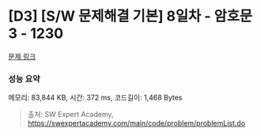# [D3] [S/W 문제해결 기본] 8일차 - 암호문3 - 1230 

[문제 링크](https://swexpertacademy.com/main/code/problem/problemDetail.do?contestProbId=AV14zIwqAHwCFAYD) 

### 성능 요약

메모리: 83,844 KB, 시간: 372 ms, 코드길이: 1,468 Bytes



> 출처: SW Expert Academy, https://swexpertacademy.com/main/code/problem/problemList.do